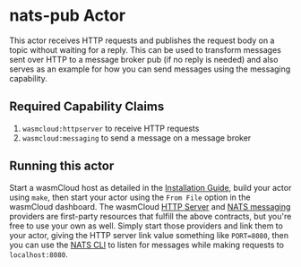 # nats-pub Actor

This actor receives HTTP requests and publishes the request body on a topic without waiting for a reply. This can be used to transform messages sent over HTTP to a message broker pub (if no reply is needed) and also serves as an example for how you can send messages using the messaging capability.

## Required Capability Claims
1. `wasmcloud:httpserver` to receive HTTP requests
1. `wasmcloud:messaging` to send a message on a message broker

## Running this actor
Start a wasmCloud host as detailed in the [Installation Guide](https://wasmcloud.dev/overview/installation/), build your actor using `make`, then start your actor using the `From File` option in the wasmCloud dashboard. The wasmCloud [HTTP Server](https://github.com/wasmCloud/capability-providers/tree/main/httpserver-rs) and [NATS messaging](https://github.com/wasmCloud/capability-providers/tree/main/nats) providers are first-party resources that fulfill the above contracts, but you're free to use your own as well. Simply start those providers and link them to your actor, giving the HTTP server link value something like `PORT=8080`, then you can use the [NATS CLI](https://github.com/nats-io/natscli) to listen for messages while making requests to `localhost:8080`.
